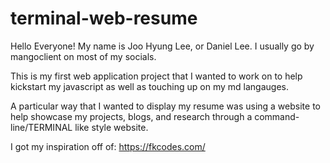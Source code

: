 # terminal-web-resume

Hello Everyone! My name is Joo Hyung Lee, or Daniel Lee. I usually go by mangoclient on most of my socials. 

This is my first web application project that I wanted to work on to help kickstart my javascript as well as touching up on my md langauges. 

A particular way that I wanted to display my resume was using a website to help showcase my projects, blogs, and research through a command-line/TERMINAL like style website.

I got my inspiration off of: https://fkcodes.com/ 
